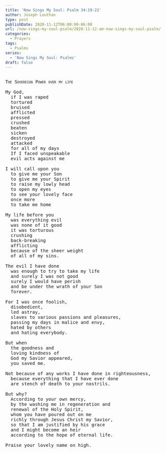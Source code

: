 ```yaml
---
title: 'Now Sings My Soul: Psalm 34:19-22'
author: Joseph Louthan
type: post
publishDate: 2020-11-12T06:00:00-06:00
url: /now-sings-my-soul-psalm/2020-11-12-am-now-sings-my-soul-psalm/
categories:
  - Prayers
tags:
  - Psalms
series:
  - 'Now Sings My Soul: Psalms'
draft: false
---
```


<pre>
<div style="font-variant: small-caps;">
The Sovereign Power over my life
</div>
My God,
  if I was raped
  tortured
  bruised
  afflicted
  pressed
  crushed
  beaten
  sicken
  destroyed
  attacked
  for all of my days
  If I faced unspeakable
  evil acts against me

I will call upon you
  to give me your Son
  to give me your Spirit
  to raise my lowly head
  to open my eyes
  to see your lovely face
  once more
  to take me home

My life before you
  was everything evil
  was none of it good
  it was torturous
  crushing
  back-breaking
  afflicting
  because of the sheer weight
  of all of my sins.

The evil I have done
  was enough to try to take my life
  and surely I was not good
  surely I would have perish
  and be under the wrath of your Son
  forever.

For I was once foolish,
  disobedient,
  led astray,
  slaves to various passions and pleasures,
  passing my days in malice and envy,
  hated by others
  and hating everybody.

But when
  the goodness and
  loving kindness of
  God my Savior appeared,
  you saved me.

Not because of any works I have done in righteousness,
  because everything that I have ever done
  are stench of death to your nostrils.

But why?
  According to your own mercy,
  by the washing me in regeneration and
  renewal of the Holy Spirit,
  whom you have poured out on me
  richly through Jesus Christ my Savior,
  so that I am justified by his grace
  and I might become an heir
  according to the hope of eternal life.

Praise your lovely name on high.
</pre>
